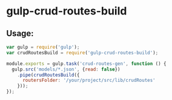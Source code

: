 # gulp-crud-routes-build

## Usage:

```javascript
var gulp = require('gulp');
var crudRoutesBuild = require('gulp-crud-routes-build');

module.exports = gulp.task('crud-routes-gen', function () {
  gulp.src('models/*.json', {read: false})
    .pipe(crudRoutesBuild({
      routersFolder: '/your/project/src/lib/crudRoutes'
    }));
});
```
